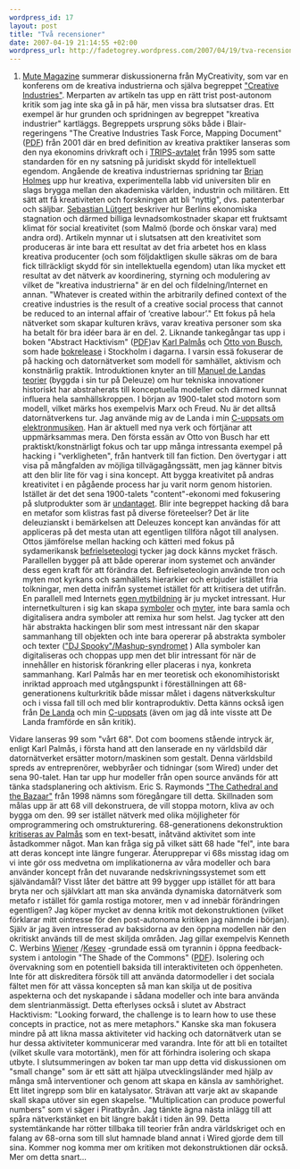 ```yaml
--- 
wordpress_id: 17 
layout: post
title: "Två recensioner" 
date: 2007-04-19 21:14:55 +02:00 
wordpress_url: http://fadetogrey.wordpress.com/2007/04/19/tva-recensioner/ 
---
```


1. [Mute Magazine](http://www.metamute.org/ "Mute Magazine") summerar diskussionerna från MyCreativity, som var en konferens om de kreativa industrierna och själva begreppet ["Creative Industries"](http://copyriot.wordpress.com/2007/01/27/why-were-still-not-content-with-content/). Merparten av artikeln tas upp en rätt trist post-autonom kritik som jag inte ska gå in på här, men vissa bra slutsatser dras. Ett exempel är hur grunden och spridningen av begreppet "kreativa industrier" kartläggs. Begreppets ursprung söks både i Blair-regeringens "The Creative Industries Task Force, Mapping Document" ([PDF](http://www.culture.gov.uk/culture/pdf/part/1.pdf "PDF")) från 2001 där en bred definition av kreativa praktiker lanseras som den nya ekonomins drivkraft och i [TRIPS-avtalet](http://sv.wikipedia.org/wiki/TRIPS "TRIPS-avtalet") från 1995 som satte standarden för en ny satsning på juridiskt skydd för intellektuell egendom. Angående de kreativa industriernas spridning tar [Brian Holmes](http://pzwart.wdka.hro.nl/mdr/research/bholmes/ "Brian Holmes") upp hur kreativa, experimentella labb vid universiten blir en slags brygga mellan den akademiska världen, industrin och militären. Ett sätt att få kreativiteten och forskningen att bli "nyttig", dvs. patenterbar och säljbar. [Sebastian Lütgert](http://www.rolux.org/ "Sebastian Lütgert") beskriver hur Berlins ekonomiska stagnation och därmed billiga levnadsomkostnader skapar ett fruktsamt klimat för social kreativitet (som Malmö (borde och önskar vara) med andra ord). Artikeln mynnar ut i slutsatsen att den kreativitet som produceras är inte bara ett resultat av det fria arbetet hos en klass kreativa producenter (och som följdaktligen skulle säkras om de bara fick tillräckligt skydd för sin intellektuella egendom) utan lika mycket ett resultat av det nätverk av koordinering, styrning och modulering av vilket de "kreativa industrierna" är en del och fildelning/Internet en annan. "Whatever is created within the arbitrarily defined context of the creative industries is the result of a creative social process that cannot be reduced to an internal affair of ‘creative labour’." Ett fokus på hela nätverket som skapar kulturen krävs, varav kreativa personer som ska ha betalt för bra idéer bara är en del. 2. Liknande tankegångar tas upp i boken "Abstract Hacktivism" ([PDF](http://www.kulturservern.se/wronsov/selfpassage/research/AbstractHacktivism-book.pdf "PDF"))av [Karl Palmås](http://www.isk-gbg.org/99our68/ "Karl Palmås") och [Otto von Busch](http://www.we-make-money-not-art.com/archives/009391.php "Otto von Busch"), som hade [bokrelease](http://www.isk-gbg.org/99our68/?p=98 "bokrelease") i Stockholm i dagarna. I varsin essä fokuserar de på hacking och datornätverket som modell för samhället, aktivism och konstnärlig praktik. Introduktionen knyter an till [Manuel de Landas teorier](http://en.wikipedia.org/wiki/Manuel_de_Landa "Manuel de Landas teorier") (byggda i sin tur på Deleuze) om hur tekniska innovationer historiskt har abstraherats till konceptuella modeller och därmed kunnat influera hela samhällskroppen. I början av 1900-talet stod motorn som modell, vilket märks hos exempelvis Marx och Freud. Nu är det alltså datornätverkens tur. Jag använde mig av de Landa i min [C-uppsats om elektronmusiken](http://fadetogrey.wordpress.com/2007/01/16/the-sound-of-war-in-the-noise-of-music/ "C-uppsats om elektronmusiken"). Han är aktuell med nya verk och förtjänar att uppmärksammas mera. Den första essän av Otto von Busch har ett praktiskt/konstnärligt fokus och tar upp många intressanta exempel på hacking i "verkligheten", från hantverk till fan fiction. Den övertygar i att visa på mångfalden av möjliga tillvägagångssätt, men jag känner bitvis att den blir lite för vag i sina koncept. Att bygga kreativitet på andras kreativitet i en pågående process har ju varit norm genom historien. Istället är det det sena 1900-talets "content"-ekonomi med fokusering på slutprodukter som är [undantaget](http://copyriot.se/2007/03/25/fonogramekonomin-som-historisk-parentes/ "undantaget"). Blir inte begreppet hacking då bara en metafor som klistras fast på diverse företeelser? Det är lite deleuzianskt i bemärkelsen att Deleuzes koncept kan användas för att appliceras på det mesta utan att egentligen tillföra något till analysen. Ottos jämförelse mellan hacking och kätteri med fokus på sydamerikansk [befrielseteologi](http://sv.wikipedia.org/wiki/Befrielseteologi "befrielseteologi") tycker jag dock känns mycket fräsch. Parallellen bygger på att både opererar inom systemet och använder dess egen kraft för att förändra det. Befrielseteologin använde tron och myten mot kyrkans och samhällets hierarkier och erbjuder istället fria tolkningar, men detta inifrån systemet istället för att kritisera det utifrån. En parallell med Internets [egen mytbildning](http://images.google.com/images?q=kopimi "egen mytbildning") är ju mycket intressant. Hur internetkulturen i sig kan skapa [symboler](http://images.google.com/images?q=kopimi "symboler") och [myter](http://images.google.com/images?q=arga+unga+hackare "myter"), inte bara samla och digitalisera andra symboler att remixa hur som helst. Jag tycker att den här abstrakta hackingen blir som mest intressant när den skapar sammanhang till objekten och inte bara opererar på abstrakta symboler och texter (["DJ Spooky"/Mashup-syndromet](http://fadetogrey.wordpress.com/2007/03/15/kontexter-i-rundgang/) ) Alla symboler kan digitaliseras och choppas upp men det blir intressant för när de innehåller en historisk förankring eller placeras i nya, konkreta sammanhang. Karl Palmås har en mer teoretisk och ekonomihistoriskt inriktad approach med utgångspunkt i föreställningen att 68-generationens kulturkritik både missar målet i dagens nätverkskultur och i vissa fall till och med blir kontraproduktiv. Detta känns också igen från [De Landa](http://www.shaviro.com/Blog/?p=541 "De Landa") och min [C-uppsats](http://fadetogrey.wordpress.com/2007/01/16/the-sound-of-war-in-the-noise-of-music/ "C-uppsats") (även om jag då inte visste att De Landa framförde en sån kritik). 

Vidare lanseras 99 som "vårt 68". Dot com boomens stående intryck är, enligt Karl Palmås, i första hand att den lanserade en ny världsbild där datornätverket ersätter motorn/maskinen som gestalt. Denna världsbild spreds av entreprenörer, webbyråer och tidningar (som Wired) under det sena 90-talet. Han tar upp hur modeller från open source används för att tänka stadsplanering och aktivism. Eric S. Raymonds ["The Cathedral and the Bazaar"](http://www.firstmonday.org/issues/issue3_3/raymond/) från 1998 nämns som föregångare till detta. Skillnaden som målas upp är att 68 vill dekonstruera, de vill stoppa motorn, kliva av och bygga om den. 99 ser istället nätverk med olika möjligheter för omprogrammering och omstrukturering. 68-generationens dekonstruktion [kritiseras av Palmås](http://www.isk-gbg.org/99our68/?p=100#more-100 "kritiseras av Palmås") som en text-besatt, inåtvänd aktivitet som inte åstadkommer något. Man kan fråga sig på vilket sätt 68 hade "fel", inte bara att deras koncept inte längre fungerar. Återupprepar vi 68s misstag idag om vi inte gör oss medvetna om implikationerna av våra modeller och bara använder koncept från det nuvarande nedskrivningssystemet som ett självändamål? Visst låter det bättre att 99 bygger upp istället för att bara bryta ner och självklart att man ska använda dynamiska datornätverk som metafo r istället för gamla rostiga motorer, men v ad innebär förändringen egentligen? Jag köper mycket av denna kritik mot dekonstruktionen (vilket förklarar mitt ointresse för den post-autonoma kritiken jag nämnde i början). Själv är jag även intresserad av baksidorna av den öppna modellen när den okritiskt används till de mest skiljda områden. Jag gillar exempelvis Kenneth C. Werbins [Wiener](http://en.wikipedia.org/wiki/Norbert_Wiener "Wiener") /[Kesey](http://en.wikipedia.org/wiki/Sometimes_a_Great_Notion_%28novel%29 "Kesey") -grundade essä om tyrannin i öppna feedback-system i antologin "The Shade of the Commons" ([PDF](http://www.waag.org/download/16813 "PDF")). Isolering och övervakning som en potentiell baksida till interaktiviteten och öppenheten. Inte för att diskreditera försök till att använda datormodeller i det sociala fältet men för att vässa koncepten så man kan skilja ut de positiva aspekterna och det nyskapande i sådana modeller och inte bara använda dem slentrianmässigt. Detta efterlyses också i slutet av Abstract Hacktivism: "Looking forward, the challenge is to learn how to use these concepts in practice, not as mere metaphors." Kanske ska man fokusera mindre på att likna massa aktiviteter vid hacking och datornätverk utan se hur dessa aktiviteter kommunicerar med varandra. Inte för att bli en totailtet (vilket skulle vara motortänk), men för att förhindra isolering och skapa utbyte. I slutsummeringen av boken tar man upp detta vid diskussionen om "small change" som är ett sätt att hjälpa utvecklingsländer med hjälp av många små interventioner och genom att skapa en känsla av samhörighet. Ett litet ingrepp som blir en katalysator. Strävan att varje akt av skapande skall skapa utöver sin egen skapelse. "Multiplication can produce powerful numbers" som vi säger i Piratbyrån. Jag tänkte ägna nästa inlägg till att spåra nätverkstänket en bit längre bakåt i tiden än 99. Detta systemtänkande har rötter tillbaka till teorier från andra världskriget och en falang av 68-orna som till slut hamnade bland annat i Wired gjorde dem till sina. Kommer nog komma mer om kritiken mot dekonstruktionen där också. Mer om detta snart...

